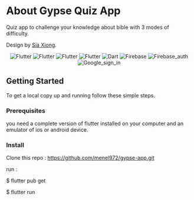 # About Gypse Quiz App

Quiz app to challenge your knowledge about bible with 3 modes of difficulty.

Design by  <a href="https://www.linkedin.com/in/sia-xiong-aa88091b9/">Sia Xiong</a>.

<p align="center">
<img alt="Flutter" src="https://img.shields.io/badge/Flutter-02569B?style=flat-square&logo=flutter&logoColor=white" />
<img alt="Flutter" src="https://img.shields.io/badge/D_chart-02569B?style=flat-square&logo=flutter&logoColor=white" />
<img alt="Flutter" src="https://img.shields.io/badge/circular_countdown_timer-02569B?style=flat-square&logo=flutter&logoColor=white" />
<img alt="Flutter" src="https://img.shields.io/badge/flutter_carousel_widget-02569B?style=flat-square&logo=flutter&logoColor=white" />
<img alt="Dart" src="https://img.shields.io/badge/Dart-0175C2?style=flat-square&logo=dart&logoColor=white" />
<img alt="Firebase" src="https://img.shields.io/badge/Firebase-D19222?style=flat-square&logo=firebase&logoColor=white" />
<img alt="Firebase_auth" src="https://img.shields.io/badge/Firebase_auth-D19222?style=flat-square&logo=firebase&logoColor=white" />
<img alt="Google_sign_in" src="https://img.shields.io/badge/Google_sign_in-02569B?style=flat-square&logo=google&logoColor=white" />
</p>

<!-- <p align="center">
<img src="screenshots/Screenshot_1.png" height="500" title="list of films">
<img src="screenshots/Screenshot_2.png" height="500" title="detailed view">
<img src="screenshots/Screenshot_3.png" height="500" title="remove a film">
</p> -->



## Getting Started

To get a local copy up and running follow these simple steps.

### Prerequisites

you need a complete version of flutter installed on your computer and an emulator of ios or android device.

### Install
Clone this repo : https://github.com/menel972/gypse-app.git

run :

$ flutter pub get

$ flutter run
